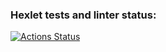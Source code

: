 ### Hexlet tests and linter status:
[![Actions Status](https://github.com/mrchepel/java-project-71/actions/workflows/hexlet-check.yml/badge.svg)](https://github.com/mrchepel/java-project-71/actions)